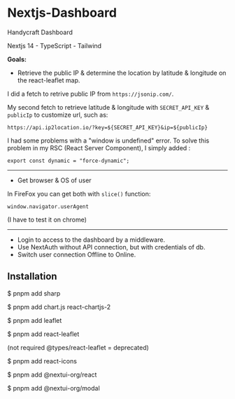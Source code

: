 # Nextjs-Dashboard

Handycraft Dashboard

Nextjs 14 - TypeScript - Tailwind

**Goals:**

- Retrieve the public IP & determine the location by latitude & longitude on the react-leaflet map.

I did a fetch to retrive public IP from `https://jsonip.com/`.

My second fetch to retrieve latitude & longitude with `SECRET_API_KEY` & `publicIp` to customize url, such as:

`https://api.ip2location.io/?key=${SECRET_API_KEY}&ip=${publicIp}`

I had some problems with a "window is undefined" error. To solve this problem in my RSC (React Server Component), I simply added :

`export const dynamic = "force-dynamic";`

---

- Get browser & OS of user 

In FireFox you can get both with `slice()` function:

`window.navigator.userAgent`

(I have to test it on chrome)

---

- Login to access to the dashboard by a middleware.
- Use NextAuth without API connection, but with credentials of db.
- Switch user connection Offline to Online.

## Installation

$ pnpm add sharp

$ pnpm add chart.js react-chartjs-2

$ pnpm add leaflet

$ pnpm add react-leaflet

(not required @types/react-leaflet = deprecated)

$ pnpm add react-icons

$ pnpm add @nextui-org/react

$ pnpm add @nextui-org/modal
